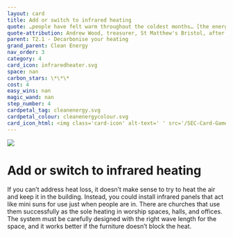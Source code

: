 ```yaml
---
layout: card
title: Add or switch to infrared heating
quote: …people have felt warm throughout the coldest months… [the energy cost] is so low that it's just a no-brainer
quote-attribution: Andrew Wood, treasurer, St Matthew's Bristol, after their switch 
parent: T2.1 - Decarbonise your heating
grand_parent: Clean Energy 
nav_order: 3
category: 4
card_icon: infraredheater.svg
space: nan
carbon_stars: \*\*\*
cost: 4
easy_wins: nan
magic_wand: nan
step_number: 4
cardpetal_tag: cleanenergy.svg
cardpetal_colour: cleanenergycolour.svg
card_icon_html: <img class='card-icon' alt-text=' ' src='/SEC-Card-Game/graphics/card_icons/infraredheater.svg'>
---
```


<img class='card-icon' alt-text=' ' src='/SEC-Card-Game/graphics/card_icons/infraredheater.svg'>
<h1>Add or switch to infrared heating</h1>

<p>If you can’t address heat loss, it doesn’t make sense to try to heat the air and keep it in the building.  Instead, you could install infrared panels that act like mini suns for use just when people are in.  There are churches that use them successfully as the sole heating in worship spaces, halls, and offices.  The system must be carefully designed with the right wave length for the space, and it works better if the furniture doesn’t block the heat.</p> 

